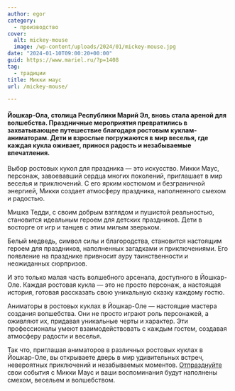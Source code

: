 ```yaml
---
author: egor
category:
  - производство
cover:
  alt: mickey-mouse
  image: /wp-content/uploads/2024/01/mickey-mouse.jpg
date: "2024-01-10T09:00:20+00:00"
guid: https://www.mariel.ru/?p=1408
tag:
  - традиции
title: Микки маус
url: /mickey-mouse/

---
```

#### Йошкар-Ола, столица Республики Марий Эл, вновь стала ареной для волшебства. Праздничные мероприятия превратились в захватывающее путешествие благодаря ростовым куклам-аниматорам. Дети и взрослые погружаются в мир веселья, где каждая кукла оживает, принося радость и незабываемые впечатления.

Выбор ростовых кукол для праздника — это искусство. Микки Маус, персонаж, завоевавший сердца многих поколений, приглашает в мир веселья и приключений. С его ярким костюмом и безграничной энергией, Микки создает атмосферу праздника, наполненного смехом и радостью.

Мишка Тедди, с своим добрым взглядом и пушистой pеальностью, становится идеальным героем для детских праздников. Дети в восторге от игр и танцев с этим милым зверьком.

Белый медведь, символ силы и благородства, становится настоящим героем для праздников, наполненных загадками и приключениями. Его появление на празднике привносит ауру таинственности и неожиданных сюрпризов.

И это только малая часть волшебного арсенала, доступного в Йошкар-Оле. Каждая ростовая кукла — это не просто персонаж, а настоящая история, готовая рассказать свою уникальную сказку каждому гостю.

Аниматоры в ростовых куклах в Йошкар-Оле — настоящие мастера создания волшебства. Они не просто играют роль персонажей, а оживляют их, придавая уникальные черты и характер. Эти профессионалы умеют взаимодействовать с каждым гостем, создавая атмосферу радости и веселья.

Так что, приглашая аниматоров в различных ростовых куклах в Йошкар-Оле, вы открываете дверь в мир удивительных встреч, невероятных приключений и незабываемых моментов. [Отпразднуйте](/lajver/) свои события с Микки Маус и ваши воспоминания будут наполнены смехом, весельем и волшебством.
